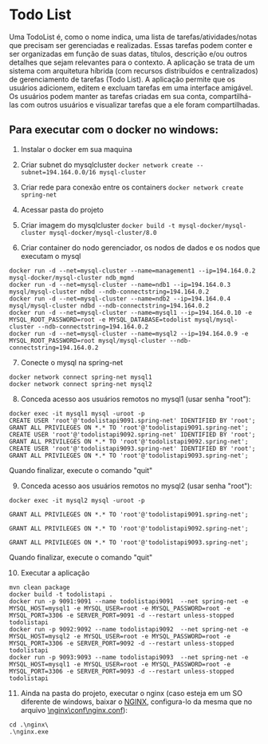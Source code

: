 
# Todo List
Uma TodoList é, como o nome indica, uma lista de tarefas/atividades/notas que precisam ser gerenciadas e realizadas. Essas tarefas podem conter e ser organizadas em função de suas datas, títulos, descrição e/ou outros detalhes que sejam relevantes para o contexto.
A aplicação se trata de um sistema com arquitetura híbrida (com recursos distribuídos e centralizados) de gerenciamento de tarefas (Todo List). A aplicação permite que os usuários adicionem, editem e excluam tarefas em uma interface amigável. Os usuários podem manter as tarefas criadas em sua conta, compartilhá-las com outros usuários e visualizar tarefas que a ele foram compartilhadas.

## Para executar com o docker no windows:

 1. Instalar o docker em sua maquina

 2. Criar subnet do mysqlcluster
```docker network create --subnet=194.164.0.0/16 mysql-cluster```

3. Criar rede para conexão entre os containers
```docker network create spring-net```

4. Acessar pasta do projeto

5. Criar imagem do mysqlcluster
```docker build -t mysql-docker/mysql-cluster mysql-docker/mysql-cluster/8.0```

6. Criar container do nodo gerenciador, os nodos de dados e os nodos que executam o mysql
```
docker run -d --net=mysql-cluster --name=management1 --ip=194.164.0.2 mysql-docker/mysql-cluster ndb_mgmd
docker run -d --net=mysql-cluster --name=ndb1 --ip=194.164.0.3 mysql/mysql-cluster ndbd --ndb-connectstring=194.164.0.2
docker run -d --net=mysql-cluster --name=ndb2 --ip=194.164.0.4 mysql/mysql-cluster ndbd --ndb-connectstring=194.164.0.2
docker run -d --net=mysql-cluster --name=mysql1 --ip=194.164.0.10 -e MYSQL_ROOT_PASSWORD=root -e MYSQL_DATABASE=todolist mysql/mysql-cluster --ndb-connectstring=194.164.0.2 
docker run -d --net=mysql-cluster --name=mysql2 --ip=194.164.0.9 -e MYSQL_ROOT_PASSWORD=root mysql/mysql-cluster --ndb-connectstring=194.164.0.2
```

7. Conecte o mysql na spring-net
```
docker network connect spring-net mysql1
docker network connect spring-net mysql2
```

8. Conceda acesso aos usuários remotos no mysql1 (usar senha "root"):
```
docker exec -it mysql1 mysql -uroot -p
CREATE USER 'root'@'todolistapi9091.spring-net' IDENTIFIED BY 'root';
GRANT ALL PRIVILEGES ON *.* TO 'root'@'todolistapi9091.spring-net';
CREATE USER 'root'@'todolistapi9092.spring-net' IDENTIFIED BY 'root';
GRANT ALL PRIVILEGES ON *.* TO 'root'@'todolistapi9092.spring-net';
CREATE USER 'root'@'todolistapi9093.spring-net' IDENTIFIED BY 'root';
GRANT ALL PRIVILEGES ON *.* TO 'root'@'todolistapi9093.spring-net';
```

Quando finalizar, execute o comando "quit"

9. Conceda acesso aos usuários remotos no mysql2 (usar senha "root"):
```
docker exec -it mysql2 mysql -uroot -p

GRANT ALL PRIVILEGES ON *.* TO 'root'@'todolistapi9091.spring-net';

GRANT ALL PRIVILEGES ON *.* TO 'root'@'todolistapi9092.spring-net';

GRANT ALL PRIVILEGES ON *.* TO 'root'@'todolistapi9093.spring-net';
```

Quando finalizar, execute o comando "quit"

10. Executar a aplicação
```
mvn clean package
docker build -t todolistapi .
docker run -p 9091:9091 --name todolistapi9091  --net spring-net -e MYSQL_HOST=mysql1 -e MYSQL_USER=root -e MYSQL_PASSWORD=root -e MYSQL_PORT=3306 -e SERVER_PORT=9091 -d --restart unless-stopped todolistapi
docker run -p 9092:9092 --name todolistapi9092  --net spring-net -e MYSQL_HOST=mysql2 -e MYSQL_USER=root -e MYSQL_PASSWORD=root -e MYSQL_PORT=3306 -e SERVER_PORT=9092 -d --restart unless-stopped todolistapi
docker run -p 9093:9093 --name todolistapi9093  --net spring-net -e MYSQL_HOST=mysql1 -e MYSQL_USER=root -e MYSQL_PASSWORD=root -e MYSQL_PORT=3306 -e SERVER_PORT=9093 -d --restart unless-stopped todolistapi
```


11. Ainda na pasta do projeto, executar o nginx (caso esteja em um SO diferente de windows, baixar o [NGINX](https://nginx.org/en/download.html), configura-lo da mesma que no arquivo [\nginx\conf\nginx.conf](./nginx/conf/nginx.conf)):
```
cd .\nginx\
.\nginx.exe
```





